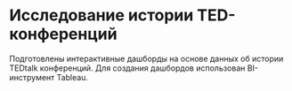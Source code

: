# Исследование истории TED-конференций

Подготовлены интерактивные дашборды на основе данных об истории TEDtalk конференций. Для создания дашбордов использован BI-инструмент Tableau.
